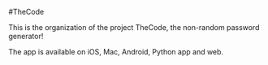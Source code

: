 #TheCode

This is the organization of the project TheCode, the non-random password 
generator!

The app is available on iOS, Mac, Android, Python app and web.
